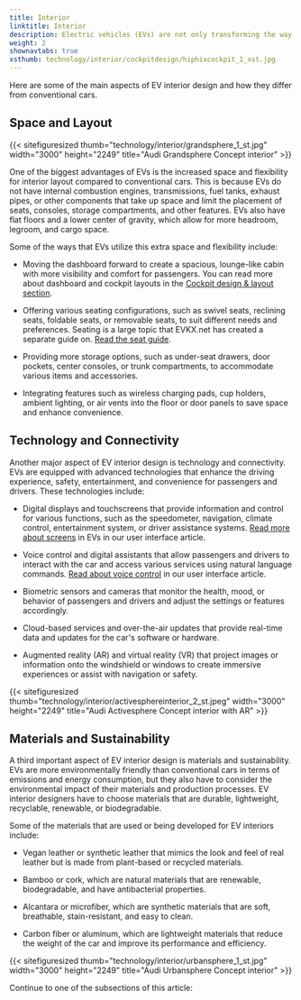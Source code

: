 ```yaml
---
title: Interior
linktitle: Interior
description: Electric vehicles (EVs) are not only transforming the way we drive but also the way we design car interiors. EVs offer new possibilities and challenges for car interior designers, who have to balance functionality, comfort, aesthetics, and sustainability.
weight: 2
shownavtabs: true
xsthumb: technology/interior/cockpitdesign/hiphixcockpit_1_xst.jpg
---
```

<!-- markdownlint-disable MD033 -->

Here are some of the main aspects of EV interior design and how they differ from conventional cars.

## Space and Layout

{{< sitefiguresized thumb="technology/interior/grandsphere_1_st.jpg" width="3000" height="2249" title="Audi Grandsphere Concept interior" >}}

One of the biggest advantages of EVs is the increased space and flexibility for interior layout compared to conventional cars. This is because EVs do not have internal combustion engines, transmissions, fuel tanks, exhaust pipes, or other components that take up space and limit the placement of seats, consoles, storage compartments, and other features. EVs also have flat floors and a lower center of gravity, which allow for more headroom, legroom, and cargo space.

Some of the ways that EVs utilize this extra space and flexibility include:

- Moving the dashboard forward to create a spacious, lounge-like cabin with more visibility and comfort for passengers. You can read more about dashboard and cockpit layouts in the [Cockpit design & layout section](cockpitdesign).

- Offering various seating configurations, such as swivel seats, reclining seats, foldable seats, or removable seats, to suit different needs and preferences. Seating is a large topic that EVKX.net has created a separate guide on. [Read the seat guide](../seats/).

- Providing more storage options, such as under-seat drawers, door pockets, center consoles, or trunk compartments, to accommodate various items and accessories.

- Integrating features such as wireless charging pads, cup holders, ambient lighting, or air vents into the floor or door panels to save space and enhance convenience.

## Technology and Connectivity

Another major aspect of EV interior design is technology and connectivity. EVs are equipped with advanced technologies that enhance the driving experience, safety, entertainment, and convenience for passengers and drivers. These technologies include:

- Digital displays and touchscreens that provide information and control for various functions, such as the speedometer, navigation, climate control, entertainment system, or driver assistance systems. [Read more about screens](../userinterface/screens/) in EVs in our user interface article.

- Voice control and digital assistants that allow passengers and drivers to interact with the car and access various services using natural language commands. [Read about voice control](../userinterface/screens/) in our user interface article.

- Biometric sensors and cameras that monitor the health, mood, or behavior of passengers and drivers and adjust the settings or features accordingly.

- Cloud-based services and over-the-air updates that provide real-time data and updates for the car's software or hardware.

- Augmented reality (AR) and virtual reality (VR) that project images or information onto the windshield or windows to create immersive experiences or assist with navigation or safety.

{{< sitefiguresized thumb="technology/interior/activesphereinterior_2_st.jpeg" width="3000" height="2249" title="Audi Activesphere Concept interior with AR" >}}

## Materials and Sustainability

A third important aspect of EV interior design is materials and sustainability. EVs are more environmentally friendly than conventional cars in terms of emissions and energy consumption, but they also have to consider the environmental impact of their materials and production processes. EV interior designers have to choose materials that are durable, lightweight, recyclable, renewable, or biodegradable.

Some of the materials that are used or being developed for EV interiors include:

- Vegan leather or synthetic leather that mimics the look and feel of real leather but is made from plant-based or recycled materials.

- Bamboo or cork, which are natural materials that are renewable, biodegradable, and have antibacterial properties.

- Alcantara or microfiber, which are synthetic materials that are soft, breathable, stain-resistant, and easy to clean.

- Carbon fiber or aluminum, which are lightweight materials that reduce the weight of the car and improve its performance and efficiency.

{{< sitefiguresized thumb="technology/interior/urbansphere_1_st.jpg" width="3000" height="2249" title="Audi Urbansphere Concept interior" >}}

Continue to one of the subsections of this article:
